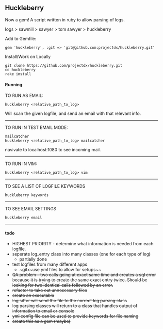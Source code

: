 ## Huckleberry

Now a gem! A script written in ruby to allow parsing of logs.

logs > sawmill > sawyer > tom sawyer > huckleberry

Add to Gemfile:
```
gem 'huckleberry', :git => 'git@github.com:projectdx/huckleberry.git'
```
Install/Work on Locally
```
git clone https://github.com/projectdx/huckleberry.git
cd huckleberry
rake install
```


#### Running

TO RUN AS EMAIL:

```
huckleberry <relative_path_to_log>
```

Will scan the given logfile, and send
an email with that relevant info.

---
TO RUN IN TEST EMAIL MODE:

```
mailcatcher
huckleberry <relative_path_to_log> mailcatcher
```

navivate to localhost:1080 to see incoming mail.

---
TO RUN IN VIM:

```
huckleberry <relative_path_to_log> vim
```

---
TO SEE A LIST OF LOGFILE KEYWORDS

```
huckleberry keywords
```

---
TO SEE EMAIL SETTINGS

```
huckleberry email
```

---

#### todo

* HIGHEST PRIORITY - determine what information is needed from each logfile.
* seperate log_entry class into many classes (one for each type of log)
  * partially done
* test logfiles from many different apps
  * ~gitx~use yml files to allow for setups~~
* ~~QA problem - two calls going at exact same time and creates a sql error because it is trying to create the same exact entry twice. Should be looking for two identical calls followed by an error.~~
* ~~refactor to take out unnecessary files~~
* ~~create an executable~~
* ~~log sifter will send the file to the correct log parsing class~~
* ~~log parsing classes will return to a class that handles output of information to email or console~~
* ~~yml config file can be used to provide keywords for file naming~~
* ~~create this as a gem (maybe)~~
